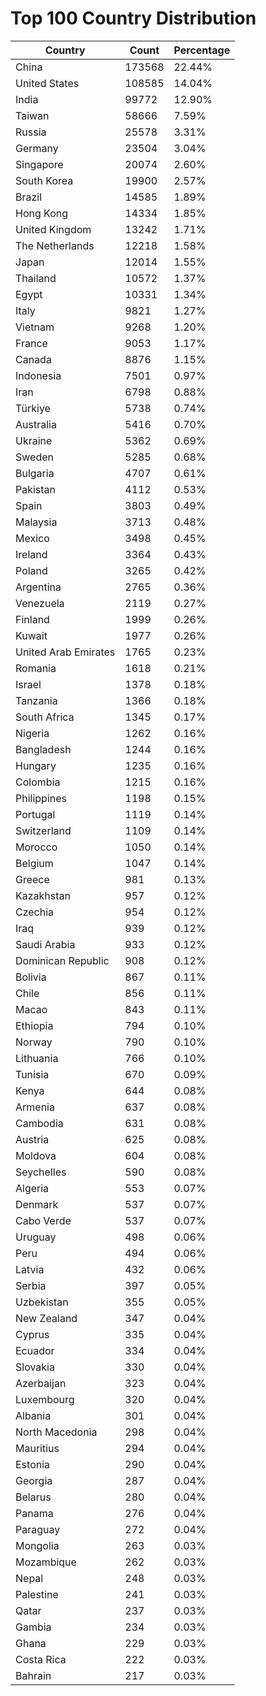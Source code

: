 # Top 100 Country Distribution
| Country | Count | Percentage |
|----|----|----|
| China | 173568 | 22.44% |
| United States | 108585 | 14.04% |
| India | 99772 | 12.90% |
| Taiwan | 58666 | 7.59% |
| Russia | 25578 | 3.31% |
| Germany | 23504 | 3.04% |
| Singapore | 20074 | 2.60% |
| South Korea | 19900 | 2.57% |
| Brazil | 14585 | 1.89% |
| Hong Kong | 14334 | 1.85% |
| United Kingdom | 13242 | 1.71% |
| The Netherlands | 12218 | 1.58% |
| Japan | 12014 | 1.55% |
| Thailand | 10572 | 1.37% |
| Egypt | 10331 | 1.34% |
| Italy | 9821 | 1.27% |
| Vietnam | 9268 | 1.20% |
| France | 9053 | 1.17% |
| Canada | 8876 | 1.15% |
| Indonesia | 7501 | 0.97% |
| Iran | 6798 | 0.88% |
| Türkiye | 5738 | 0.74% |
| Australia | 5416 | 0.70% |
| Ukraine | 5362 | 0.69% |
| Sweden | 5285 | 0.68% |
| Bulgaria | 4707 | 0.61% |
| Pakistan | 4112 | 0.53% |
| Spain | 3803 | 0.49% |
| Malaysia | 3713 | 0.48% |
| Mexico | 3498 | 0.45% |
| Ireland | 3364 | 0.43% |
| Poland | 3265 | 0.42% |
| Argentina | 2765 | 0.36% |
| Venezuela | 2119 | 0.27% |
| Finland | 1999 | 0.26% |
| Kuwait | 1977 | 0.26% |
| United Arab Emirates | 1765 | 0.23% |
| Romania | 1618 | 0.21% |
| Israel | 1378 | 0.18% |
| Tanzania | 1366 | 0.18% |
| South Africa | 1345 | 0.17% |
| Nigeria | 1262 | 0.16% |
| Bangladesh | 1244 | 0.16% |
| Hungary | 1235 | 0.16% |
| Colombia | 1215 | 0.16% |
| Philippines | 1198 | 0.15% |
| Portugal | 1119 | 0.14% |
| Switzerland | 1109 | 0.14% |
| Morocco | 1050 | 0.14% |
| Belgium | 1047 | 0.14% |
| Greece | 981 | 0.13% |
| Kazakhstan | 957 | 0.12% |
| Czechia | 954 | 0.12% |
| Iraq | 939 | 0.12% |
| Saudi Arabia | 933 | 0.12% |
| Dominican Republic | 908 | 0.12% |
| Bolivia | 867 | 0.11% |
| Chile | 856 | 0.11% |
| Macao | 843 | 0.11% |
| Ethiopia | 794 | 0.10% |
| Norway | 790 | 0.10% |
| Lithuania | 766 | 0.10% |
| Tunisia | 670 | 0.09% |
| Kenya | 644 | 0.08% |
| Armenia | 637 | 0.08% |
| Cambodia | 631 | 0.08% |
| Austria | 625 | 0.08% |
| Moldova | 604 | 0.08% |
| Seychelles | 590 | 0.08% |
| Algeria | 553 | 0.07% |
| Denmark | 537 | 0.07% |
| Cabo Verde | 537 | 0.07% |
| Uruguay | 498 | 0.06% |
| Peru | 494 | 0.06% |
| Latvia | 432 | 0.06% |
| Serbia | 397 | 0.05% |
| Uzbekistan | 355 | 0.05% |
| New Zealand | 347 | 0.04% |
| Cyprus | 335 | 0.04% |
| Ecuador | 334 | 0.04% |
| Slovakia | 330 | 0.04% |
| Azerbaijan | 323 | 0.04% |
| Luxembourg | 320 | 0.04% |
| Albania | 301 | 0.04% |
| North Macedonia | 298 | 0.04% |
| Mauritius | 294 | 0.04% |
| Estonia | 290 | 0.04% |
| Georgia | 287 | 0.04% |
| Belarus | 280 | 0.04% |
| Panama | 276 | 0.04% |
| Paraguay | 272 | 0.04% |
| Mongolia | 263 | 0.03% |
| Mozambique | 262 | 0.03% |
| Nepal | 248 | 0.03% |
| Palestine | 241 | 0.03% |
| Qatar | 237 | 0.03% |
| Gambia | 234 | 0.03% |
| Ghana | 229 | 0.03% |
| Costa Rica | 222 | 0.03% |
| Bahrain | 217 | 0.03% |
